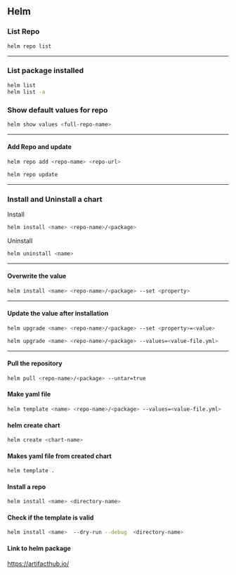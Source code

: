 ## Helm

### List Repo
```sh
helm repo list
```
---
### List package installed
```sh
helm list
helm list -a
```

### Show default values for repo
```sh
helm show values <full-repo-name>
```

---
#### Add Repo and update
```sh
helm repo add <repo-name> <repo-url>
```
```sh
helm repo update
```
----
### Install and Uninstall a chart
Install
```sh
helm install <name> <repo-name>/<package>
```
Uninstall
```sh
helm uninstall <name>
```
----
#### Overwrite the value
```sh
helm install <name> <repo-name>/<package> --set <property>
```

---
#### Update the value after installation
```sh
helm upgrade <name> <repo-name>/<package> --set <property>=<value>
```
```sh
helm upgrade <name> <repo-name>/<package> --values=<value-file.yml>
```
---

#### Pull the repository
```sh
helm pull <repo-name>/<package> --untar=true
```

#### Make yaml file
```sh
helm template <name> <repo-name>/<package> --values=<value-file.yml>
```
#### helm create chart
```sh
helm create <chart-name> 
```
#### Makes yaml file from created chart
```sh
helm template .
```
#### Install a repo
```sh
helm install <name> <directory-name>
```
#### Check if the template is valid
```sh
helm install <name>  --dry-run --debug  <directory-name>
```
#### Link to helm package
https://artifacthub.io/
